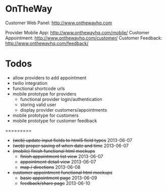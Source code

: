 OnTheWay
========

Customer Web Panel: http://www.onthewayhq.com

Provider Mobile App: http://www.onthewayhq.com/mobile/
Customer Appointment: http://www.onthewayhq.com/customer/
Customer Feedback: http://www.onthewayhq.com/feedback/


Todos
=====
- allow providers to add appointment
- twilio integration
- functional shortcode urls
- mobile prototype for providers
  - functional provider login/authentication
  - storing valid user
  - display provider customers/appointments
- mobile prototype for customers
- mobile prototype for customer feedback

=========
- ~~(web) update input fields to html5 field types~~ 2013-06-07
- ~~(web) proper saving of when date and time~~ 2013-06-07
- ~~(mobile) finish functional html mockups~~
  - ~~finish appointment list view~~ 2013-06-07
  - ~~appointment detail view~~ 2013-06-07
  - ~~map / directions~~ 2013-06-08
- ~~customer appointment functional html mockups~~
  - ~~basic appointment page~~ 2013-06-09
  - ~~feedback/share page~~ 2013-06-10

